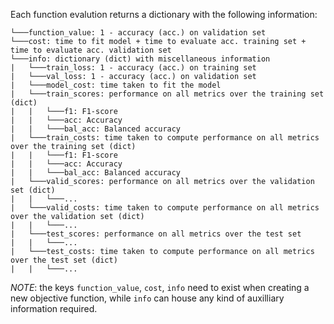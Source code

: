Each function evalution returns a dictionary with the following information:

```
└───function_value: 1 - accuracy (acc.) on validation set
└───cost: time to fit model + time to evaluate acc. training set + time to evaluate acc. validation set
└───info: dictionary (dict) with miscellaneous information
|   └───train_loss: 1 - accuracy (acc.) on training set
|   └───val_loss: 1 - accuracy (acc.) on validation set
|   └───model_cost: time taken to fit the model
|   └───train_scores: performance on all metrics over the training set (dict)
|   |   └───f1: F1-score   
|   |   └───acc: Accuracy
|   |   └───bal_acc: Balanced accuracy
|   └───train_costs: time taken to compute performance on all metrics over the training set (dict)
|   |   └───f1: F1-score   
|   |   └───acc: Accuracy
|   |   └───bal_acc: Balanced accuracy 
|   └───valid_scores: performance on all metrics over the validation set (dict)
|   |   └───...
|   └───valid_costs: time taken to compute performance on all metrics over the validation set (dict)
|   |   └───...
|   └───test_scores: performance on all metrics over the test set
|   |   └───...
|   └───test_costs: time taken to compute performance on all metrics over the test set (dict)
|   |   └───...
```

*NOTE*: the keys `function_value`, `cost`, `info` need to exist when creating a new objective 
function, while `info` can house any kind of auxilliary information required.